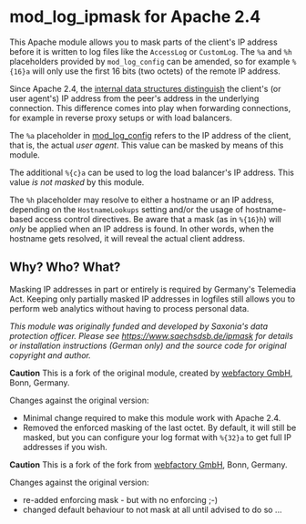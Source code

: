 # mod_log_ipmask for Apache 2.4

This Apache module allows you to mask parts of the client's IP address before
it is written to log files like the `AccessLog` or `CustomLog`. The `%a` and
`%h`  placeholders provided by `mod_log_config` can be amended, so for 
example `%{16}a` will only use the first 16 bits (two octets) of the remote IP
address.

Since Apache 2.4, the [internal data structures distinguish](http://httpd.apache.org/docs/2.4/developer/new_api_2_4.html#upgrading_byfunction)
the client's (or user agent's) IP address from the peer's address in the underlying
connection. This difference comes into play when forwarding connections, for example in reverse
proxy setups or with load balancers.

The `%a` placeholder in [mod_log_config](http://httpd.apache.org/docs/2.4/mod/mod_log_config.html#formats) refers
to the IP address of the client, that is, the actual *user agent*. This value can be masked by means
of this module.

The additional `%{c}a` can be used to log the load balancer's IP address. This value *is not masked* by this module.

The `%h` placeholder may resolve to either a hostname or an IP address, depending on the `HostnameLookups` setting
and/or the usage of hostname-based access control directives. Be aware that a mask (as in `%{16}h`) will *only* be
applied when an IP address is found. In other words, when the hostname gets resolved, it will reveal the actual 
client address.

## Why? Who? What?

Masking IP addresses in part or entirely is required by Germany's Telemedia
Act. Keeping only partially masked IP addresses in logfiles still allows you
to perform web analytics without having to process personal data.

*This module was originally funded and developed by Saxonia's data protection
officer. Please see https://www.saechsdsb.de/ipmask for details or installation
instructions (German only) and the source code for original copyright and 
author.*

**Caution** This is a fork of the original module, created by 
[webfactory GmbH](https://www.webfactory.de), Bonn, Germany. 

Changes against the original version:

* Minimal change required to make this module work with Apache 2.4.
* Removed the enforced masking of the last octet. By default, it will
  still be masked, but you can configure your log format with `%{32}a`
  to get full IP addresses if you wish.

**Caution** This is a fork of the fork from [webfactory GmbH](https://www.webfactory.de), Bonn, Germany.

Changes against the original version:

* re-added enforcing mask - but with no enforcing ;-)
* changed default behaviour to not mask at all until advised to do so ...
